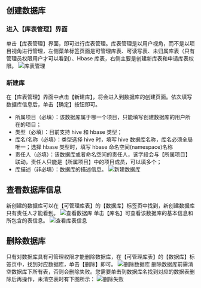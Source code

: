 ## 创建数据库
### 进入【库表管理】界面
单击【库表管理】界面，即可进行库表管理。库表管理是以用户视角，而不是以项目视角进行管理，左侧菜单标签页面是可管理库表、可读写表、未归属库表（只有管理员权限用户才可以看到）、Hbase 库表，右侧主要是创建新库表和申请库表权限。
![库表管理](//mc.qcloudimg.com/static/img/8f3547ea00895872292d7a9b42e16464/image.png)
### 新建库
在【库表管理】界面中点击【新建库】，将会进入到数据库的创建页面。依次填写数据库信息后，单击【确定】按钮即可。
- 所属项目（必填）：该数据库属于哪一个项目，只能填写创建数据库的用户所在的项目；
- 类型（必填）：目前支持 hive 和 hbase 类型；
- 库名/名称（必填）：类型选择 hive 时，填写 hive 数据库名称，库名必须全局唯一；选择 hbase 类型时，填写 hbase 命名空间(namespace)名称
- 责任人（必填）：该数据库或者命名空间的责任人，该字段会与【所属项目】联动，责任人只能是【所属项目】中的项目成员，可以填多个；
- 库描述（非必填）：数据库的描述信息。
![新建数据库](//mc.qcloudimg.com/static/img/fec14865f5fd48cbea532bad927b4a59/image.png)
## 查看数据库信息
新创建的数据库可以在【可管理库表】的【数据库】标签页中找到，新创建数据库只有责任人才能看到。
![查看数据库](//mc.qcloudimg.com/static/img/79530d038b400c35065c161322c21562/image.png)
单击【库名】可查看该数据库的基本信息和所包含的表信息。
![查看库表信息](//mc.qcloudimg.com/static/img/ae46613030fac357050f63161c4c329c/image.png)

## 删除数据库
只有对数据库具有可管理权限才能删除数据库，在【可管理库表】的【数据库】标签页中，找到对应数据库，单击【删除】即可。
![删除数据库](//mc.qcloudimg.com/static/img/083466d5b2e1617be809a2f466b7f4ba/image.png)
删除数据库前需清空数据库下所有表，否则会删除失败。您需要单击到数据库名找到对应的数据表删除后再操作，未清空表时有下图所示：
![删除失败](//mc.qcloudimg.com/static/img/823d7138196ef5d74464a1d796a0379c/image.png)

